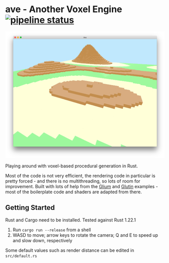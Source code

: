 # ave - Another Voxel Engine [![pipeline status](https://github.com/EternalMC/voxel-test/actions)](https://github.com/EternalMC/voxel-test/commits/master)

![Screenshot](screenshot.png "Screenshot")

Playing around with voxel-based procedural generation in Rust.

Most of the code is not very efficient, the rendering code in particular is pretty forced - and there is no multithreading, so lots of room for improvement. Built with lots of help from the [Glium](https://github.com/glium/glium) and [Glutin](https://github.com/tomaka/glutin) examples - most of the boilerplate code and shaders are adapted from there.

## Getting Started

Rust and Cargo need to be installed. Tested against Rust 1.22.1

1. Run `cargo run --release` from a shell
2. WASD to move; arrow keys to rotate the camera; Q and E to speed up and slow down, respectively

Some default values such as render distance can be edited in `src/default.rs`
